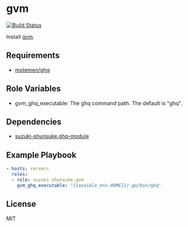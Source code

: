 gvm
=====

[![Build Status](https://travis-ci.org/suzuki-shunsuke/ansible-gvm.svg?branch=master)](https://travis-ci.org/suzuki-shunsuke/ansible-gvm)

Install [gvm](https://github.com/moovweb/gvm).

Requirements
------------

* [motemen/ghq](https://github.com/motemen/ghq)

Role Variables
--------------

* gvm_ghq_executable: The ghq command path. The default is "ghq".

Dependencies
------------

* [suzuki-shunsuke.ghq-module](https://galaxy.ansible.com/suzuki-shunsuke/ghq-module/)

Example Playbook
----------------

```yaml
- hosts: servers
  roles:
  - role: suzuki-shunsuke.gvm
    gvm_ghq_executable: "{{ansible_env.HOME}}/.go/bin/ghq"
```

License
-------

MIT
